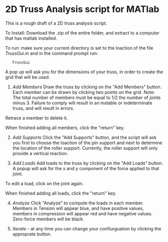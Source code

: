 2D Truss Analysis script for MATlab
===================================

This is a rough draft of a 2D truss analysis script.  

To Install: Download the .zip of the entire folder, and extract to a computer that has matlab installed.

To run: make sure your current directory is set to the loaction of the file _TrussGui.m_ and in the command prompt run:

       TrussGui

A pop up will ask you for the dimensions of your truss, in order to create the grid that will be used.

1) _Add Members_
	Draw the truss by clicking on the "Add Members" button.  Each member can be drawn by clicking two points on the grid.  Note: The total number of members must be equal to 1/2 the number of joints minus 3. Failure to comply will result in an instable or indeterminate truss, and will result in errors.

Retrace a member to delete it.

When finished adding all members, click the "return" key.

2) _Add Supports_
	Click the "Add Supports" button, and the script will ask you first to choose the loaction of the pin support and next to determine the location of the roller support.  Currently, the roller support will only provide a vertical reaction.

3) _Add Loads_
	Add loads to the truss by clicking on the "Add Loads" button.  A popup will ask for the x and y component of the force applied to that joint.  

To edit a load, click on the joint again.

When finished adding all loads, click the "return" key.

4) _Analyze_
	Click "Analyze" to compute the loads in each member. Members in Tension will appear blue, and have positive values, members in compression will appear red and have negative values. Zero-force members will be black. 

5) _Iterate_ - at any time you can change your confiurguation by clicking the approprate button.
